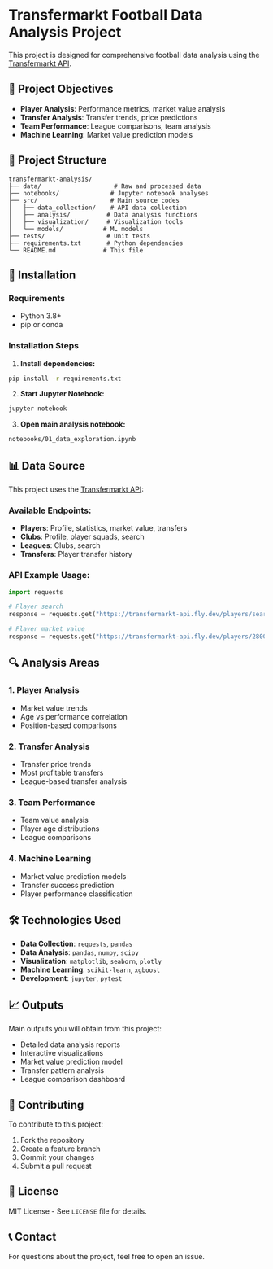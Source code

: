 # Transfermarkt Football Data Analysis Project

This project is designed for comprehensive football data analysis using the [Transfermarkt API](https://transfermarkt-api.fly.dev/).

## 🎯 Project Objectives

- **Player Analysis**: Performance metrics, market value analysis
- **Transfer Analysis**: Transfer trends, price predictions
- **Team Performance**: League comparisons, team analysis
- **Machine Learning**: Market value prediction models

## 📁 Project Structure

```
transfermarkt-analysis/
├── data/                    # Raw and processed data
├── notebooks/              # Jupyter notebook analyses
├── src/                    # Main source codes
│   ├── data_collection/    # API data collection
│   ├── analysis/          # Data analysis functions
│   ├── visualization/     # Visualization tools
│   └── models/           # ML models
├── tests/                 # Unit tests
├── requirements.txt       # Python dependencies
└── README.md             # This file
```

## 🚀 Installation

### Requirements
- Python 3.8+
- pip or conda

### Installation Steps

1. **Install dependencies:**
```bash
pip install -r requirements.txt
```

2. **Start Jupyter Notebook:**
```bash
jupyter notebook
```

3. **Open main analysis notebook:**
```bash
notebooks/01_data_exploration.ipynb
```

## 📊 Data Source

This project uses the [Transfermarkt API](https://transfermarkt-api.fly.dev/):

### Available Endpoints:
- **Players**: Profile, statistics, market value, transfers
- **Clubs**: Profile, player squads, search
- **Leagues**: Clubs, search
- **Transfers**: Player transfer history

### API Example Usage:
```python
import requests

# Player search
response = requests.get("https://transfermarkt-api.fly.dev/players/search/messi")

# Player market value
response = requests.get("https://transfermarkt-api.fly.dev/players/28003/market_value")
```

## 🔍 Analysis Areas

### 1. Player Analysis
- Market value trends
- Age vs performance correlation
- Position-based comparisons

### 2. Transfer Analysis
- Transfer price trends
- Most profitable transfers
- League-based transfer analysis

### 3. Team Performance
- Team value analysis
- Player age distributions
- League comparisons

### 4. Machine Learning
- Market value prediction models
- Transfer success prediction
- Player performance classification

## 🛠 Technologies Used

- **Data Collection**: `requests`, `pandas`
- **Data Analysis**: `pandas`, `numpy`, `scipy`
- **Visualization**: `matplotlib`, `seaborn`, `plotly`
- **Machine Learning**: `scikit-learn`, `xgboost`
- **Development**: `jupyter`, `pytest`

## 📈 Outputs

Main outputs you will obtain from this project:
- Detailed data analysis reports
- Interactive visualizations
- Market value prediction model
- Transfer pattern analysis
- League comparison dashboard

## 🤝 Contributing

To contribute to this project:
1. Fork the repository
2. Create a feature branch
3. Commit your changes
4. Submit a pull request

## 📄 License

MIT License - See `LICENSE` file for details.

## 📞 Contact

For questions about the project, feel free to open an issue.
